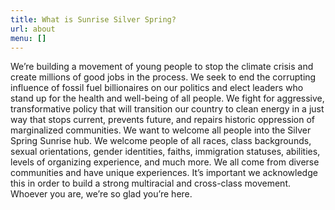 ```yaml
---
title: What is Sunrise Silver Spring?
url: about
menu: []
---
```

We’re building a movement of young people to stop the climate crisis and create millions of good jobs in the process. We seek to end the corrupting influence of fossil fuel billionaires on our politics and elect leaders who stand up for the health and well-being of all people. We fight for aggressive, transformative policy that will transition our country to clean energy in a just way that stops current, prevents future, and repairs historic oppression of marginalized communities. We want to welcome all people into the Silver Spring Sunrise hub. We welcome people of all races, class backgrounds, sexual orientations, gender identities, faiths, immigration statuses, abilities, levels of organizing experience, and much more. We all come from diverse communities and have unique experiences. It’s important we acknowledge this in order to build a strong multiracial and cross-class movement. Whoever you are, we’re so glad you’re here.